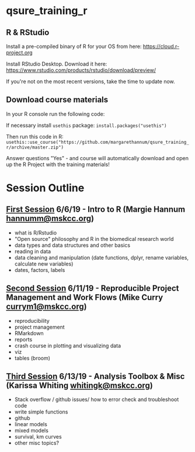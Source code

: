 # qsure_training_r

## R & RStudio

Install a pre-compiled binary of R for your OS from here:
https://cloud.r-project.org

Install RStudio Desktop.  Download it here:
https://www.rstudio.com/products/rstudio/download/preview/

If you're not on the most recent versions, take the time to update now.

## Download course materials
In your R console run the following code: 

If necessary install `usethis` package:
`install.packages("usethis")`

Then run this code in R:
`usethis::use_course("https://github.com/margarethannum/qsure_training_r/archive/master.zip")`

Answer questions "Yes" - and course will automatically download and open up the R Project with the training materials! 

# Session Outline
## [First Session](https://github.com/margarethannum/qsure_training_r/blob/master/session_1.Rmd) 6/6/19 - Intro to R (Margie Hannum hannumm@mskcc.org)

* what is R/Rstudio
* "Open source" philosophy and R in the biomedical research world
* data types and data structures and other basics
* reading in data
* data cleaning and manipulation (date functions, dplyr, rename variables, calculate new variables)
* dates, factors, labels 

## [Second Session](https://github.com/margarethannum/qsure_training_r/blob/master/session_2.Rmd) 6/11/19 - Reproducible Project Management and Work Flows (Mike Curry currym1@mskcc.org)
* reproducibility
* project management
* RMarkdown
* reports
* crash course in plotting and visualizing data
* viz
* tables (broom)

## [Third Session](https://github.com/margarethannum/qsure_training_r/tree/master/session_3) 6/13/19 - Analysis Toolbox & Misc (Karissa Whiting whitingk@mskcc.org)

* Stack overflow / github issues/ how to error check and troubleshoot code
* write simple functions
* github
* linear models
* mixed models
* survival, km curves
* other misc topics?
